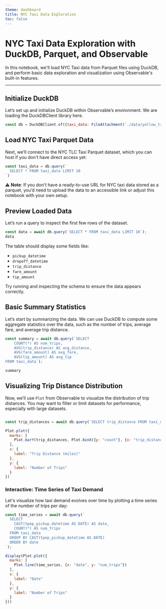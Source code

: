 ```yaml
---
theme: dashboard
title: NYC Taxi Data Exploration
toc: false
---
```


# NYC Taxi Data Exploration with DuckDB, Parquet, and Observable

In this notebook, we'll load NYC Taxi data from Parquet files using DuckDB, and perform basic data exploration and visualization using Observable's built-in features.

---

## Initialize DuckDB

Let’s set up and initialize DuckDB within Observable’s environment. We are loading the DuckDBClient library here.

```js
const db = DuckDBClient.of({taxi_data: FileAttachment('./data/yellow_tripdata_2024-01.parquet')});
```

## Load NYC Taxi Parquet Data

Next, we’ll connect to the NYC TLC Taxi Parquet dataset, which you can host if you don't have direct access yet:

```js
const taxi_data = db.query(`
  SELECT * FROM taxi_data LIMIT 10
`)
```

⚠️ **Note**: If you don't have a ready-to-use URL for NYC taxi data stored as a parquet, you’d need to upload the data to an accessible link or adjust this notebook with your own setup.

## Preview Loaded Data

Let’s run a query to inspect the first few rows of the dataset.

```js
const data = await db.query(`SELECT * FROM taxi_data LIMIT 10`);
data
```

The table should display some fields like:
- `pickup_datetime`
- `dropoff_datetime`
- `trip_distance`
- `fare_amount`
- `tip_amount`

Try running and inspecting the schema to ensure the data appears correctly.

## Basic Summary Statistics

Let’s start by summarizing the data. We can use DuckDB to compute some aggregate statistics over the data, such as the number of trips, average fare, and average trip distance.

```js
const summary = await db.query(`SELECT 
    COUNT(*) AS num_trips, 
    AVG(trip_distance) AS avg_distance, 
    AVG(fare_amount) AS avg_fare, 
    AVG(tip_amount) AS avg_tip 
FROM taxi_data`);

summary
```

## Visualizing Trip Distance Distribution

Now, we’ll use `Plot` from Observable to visualize the distribution of trip distances. You may want to filter or limit datasets for performance, especially with large datasets.

```js

const trip_distances = await db.query(`SELECT trip_distance FROM taxi_data WHERE trip_distance < 20 LIMIT 10000`);

Plot.plot({
  marks: [
    Plot.barY(trip_distances, Plot.binX({y: "count"}, {x: "trip_distance", thresholds: 20}))
  ],
  x: {
    label: "Trip Distance (miles)"
  },
  y: {
    label: "Number of Trips"
  }
})
```

### Interactive: Time Series of Taxi Demand

Let's visualize how taxi demand evolves over time by plotting a time series of the number of trips per day:

```js
const time_series = await db.query(`
  SELECT 
    CAST(tpep_pickup_datetime AS DATE) AS date, 
    COUNT(*) AS num_trips 
  FROM taxi_data 
  GROUP BY CAST(tpep_pickup_datetime AS DATE) 
  ORDER BY date
`);

display(Plot.plot({
  marks: [
    Plot.line(time_series, {x: "date", y: "num_trips"})
  ],
  x: {
    label: "Date"
  },
  y: {
    label: "Number of Trips"
  }
}))
```

